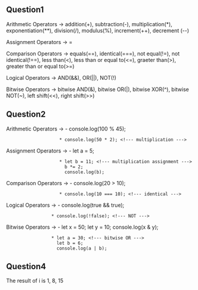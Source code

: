 ## Question1

Arithmetic Operators -> addition(+), subtraction(-), multiplication(*), exponentiation(**), division(/), modulus(%), increment(++), decrement (--)

Assignment Operators -> =

Comparison Operators -> equals(==), identical(===), not equal(!=), not identical(!==), less than(<), less than or equal to(<=), graeter than(>), greater than or equal to(>=)

Logical Operators -> AND(&&), OR(||), NOT(!)

Bitwise Operators -> bitwise AND(&), bitwise OR(|), bitwise XOR(^), bitwise NOT(~), left shift(<<), right shift(>>)


## Question2
Arithmetic Operators -> - console.log(100 % 45); <!--- modulus --->

                        * console.log(50 * 2); <!--- multiplication ---> 

Assignment Operators -> - let a = 5; <!--- assignment --->

                        * let b = 11; <!--- multiplication assignment --->
                          b *= 2; 
                          console.log(b);

Comparison Operators -> - console.log(20 > 10); <!--- greater than --->

                        * console.log(10 === 10); <!--- identical --->

Logical Operators -> - console.log(true && true); <!--- AND --->

                     * console.log(!false); <!--- NOT --->

Bitwise Operators -> - let x = 50; <!--- bitwise AND --->
                       let y = 10;
                       console.log(x & y); 
                     
                     * let a = 30; <!--- bitwise OR --->
                       let b = 6; 
                       console.log(a | b); 


## Question4
The result of i is 1, 8, 15

                    
